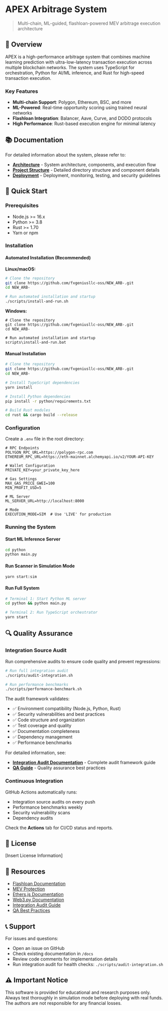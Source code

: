 # APEX Arbitrage System

> Multi-chain, ML-guided, flashloan-powered MEV arbitrage execution architecture

## 🎯 Overview

APEX is a high-performance arbitrage system that combines machine learning prediction with ultra-low-latency transaction execution across multiple blockchain networks. The system uses TypeScript for orchestration, Python for AI/ML inference, and Rust for high-speed transaction execution.

### Key Features

- **Multi-chain Support**: Polygon, Ethereum, BSC, and more
- **ML-Powered**: Real-time opportunity scoring using trained neural networks
- **Flashloan Integration**: Balancer, Aave, Curve, and DODO protocols
- **High Performance**: Rust-based execution engine for minimal latency

## 📚 Documentation

For detailed information about the system, please refer to:

- **[Architecture](docs/ARCHITECTURE.md)** - System architecture, components, and execution flow
- **[Project Structure](docs/PROJECT_STRUCTURE.md)** - Detailed directory structure and component details
- **[Deployment](docs/DEPLOYMENT.md)** - Deployment, monitoring, testing, and security guidelines

## 🚀 Quick Start

### Prerequisites

- Node.js >= 16.x
- Python >= 3.8
- Rust >= 1.70
- Yarn or npm

### Installation

#### Automated Installation (Recommended)

**Linux/macOS:**
```bash
# Clone the repository
git clone https://github.com/fxgeniusllc-oss/NEW_ARB-.git
cd NEW_ARB-

# Run automated installation and startup
./scripts/install-and-run.sh
```

**Windows:**
```batch
# Clone the repository
git clone https://github.com/fxgeniusllc-oss/NEW_ARB-.git
cd NEW_ARB-

# Run automated installation and startup
scripts\install-and-run.bat
```

#### Manual Installation

```bash
# Clone the repository
git clone https://github.com/fxgeniusllc-oss/NEW_ARB-.git
cd NEW_ARB-

# Install TypeScript dependencies
yarn install

# Install Python dependencies
pip install -r python/requirements.txt

# Build Rust modules
cd rust && cargo build --release
```

### Configuration

Create a `.env` file in the root directory:

```env
# RPC Endpoints
POLYGON_RPC_URL=https://polygon-rpc.com
ETHEREUM_RPC_URL=https://eth-mainnet.alchemyapi.io/v2/YOUR-API-KEY

# Wallet Configuration
PRIVATE_KEY=your_private_key_here

# Gas Settings
MAX_GAS_PRICE_GWEI=100
MIN_PROFIT_USD=5

# ML Server
ML_SERVER_URL=http://localhost:8000

# Mode
EXECUTION_MODE=SIM  # Use 'LIVE' for production
```

### Running the System

#### Start ML Inference Server

```bash
cd python
python main.py
```

#### Run Scanner in Simulation Mode

```bash
yarn start:sim
```

#### Run Full System

```bash
# Terminal 1: Start Python ML server
cd python && python main.py

# Terminal 2: Run TypeScript orchestrator
yarn start
```

## 🔍 Quality Assurance

### Integration Source Audit

Run comprehensive audits to ensure code quality and prevent regressions:

```bash
# Run full integration audit
./scripts/audit-integration.sh

# Run performance benchmarks
./scripts/performance-benchmark.sh
```

The audit framework validates:
- ✅ Environment compatibility (Node.js, Python, Rust)
- ✅ Security vulnerabilities and best practices
- ✅ Code structure and organization
- ✅ Test coverage and quality
- ✅ Documentation completeness
- ✅ Dependency management
- ✅ Performance benchmarks

For detailed information, see:
- **[Integration Audit Documentation](docs/INTEGRATION_AUDIT.md)** - Complete audit framework guide
- **[QA Guide](docs/QA_GUIDE.md)** - Quality assurance best practices

### Continuous Integration

GitHub Actions automatically runs:
- Integration source audits on every push
- Performance benchmarks weekly
- Security vulnerability scans
- Dependency audits

Check the **Actions** tab for CI/CD status and reports.

## 📝 License

[Insert License Information]

## 🔗 Resources

- [Flashloan Documentation](https://docs.aave.com/developers/guides/flash-loans)
- [MEV Protection](https://docs.flashbots.net/)
- [Ethers.js Documentation](https://docs.ethers.io/)
- [Web3.py Documentation](https://web3py.readthedocs.io/)
- [Integration Audit Guide](docs/INTEGRATION_AUDIT.md)
- [QA Best Practices](docs/QA_GUIDE.md)

## 📞 Support

For issues and questions:
- Open an issue on GitHub
- Check existing documentation in `/docs`
- Review code comments for implementation details
- Run integration audit for health checks: `./scripts/audit-integration.sh`

## ⚠️ Important Notice

This software is provided for educational and research purposes only. Always test thoroughly in simulation mode before deploying with real funds. The authors are not responsible for any financial losses.

